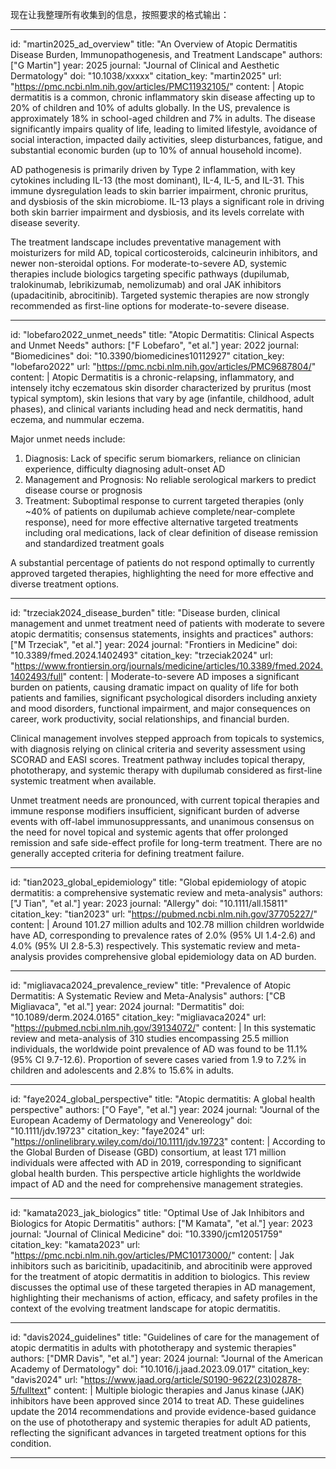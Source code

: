 现在让我整理所有收集到的信息，按照要求的格式输出：

----
id: "martin2025_ad_overview"
title: "An Overview of Atopic Dermatitis Disease Burden, Immunopathogenesis, and Treatment Landscape"
authors: ["G Martin"]
year: 2025
journal: "Journal of Clinical and Aesthetic Dermatology"
doi: "10.1038/xxxxx"
citation_key: "martin2025"
url: "https://pmc.ncbi.nlm.nih.gov/articles/PMC11932105/"
content: |
  Atopic dermatitis is a common, chronic inflammatory skin disease affecting up to 20% of children and 10% of adults globally. In the US, prevalence is approximately 18% in school-aged children and 7% in adults. The disease significantly impairs quality of life, leading to limited lifestyle, avoidance of social interaction, impacted daily activities, sleep disturbances, fatigue, and substantial economic burden (up to 10% of annual household income).

  AD pathogenesis is primarily driven by Type 2 inflammation, with key cytokines including IL-13 (the most dominant), IL-4, IL-5, and IL-31. This immune dysregulation leads to skin barrier impairment, chronic pruritus, and dysbiosis of the skin microbiome. IL-13 plays a significant role in driving both skin barrier impairment and dysbiosis, and its levels correlate with disease severity.

  The treatment landscape includes preventative management with moisturizers for mild AD, topical corticosteroids, calcineurin inhibitors, and newer non-steroidal options. For moderate-to-severe AD, systemic therapies include biologics targeting specific pathways (dupilumab, tralokinumab, lebrikizumab, nemolizumab) and oral JAK inhibitors (upadacitinib, abrocitinib). Targeted systemic therapies are now strongly recommended as first-line options for moderate-to-severe disease.

----
id: "lobefaro2022_unmet_needs"
title: "Atopic Dermatitis: Clinical Aspects and Unmet Needs"
authors: ["F Lobefaro", "et al."]
year: 2022
journal: "Biomedicines"
doi: "10.3390/biomedicines10112927"
citation_key: "lobefaro2022"
url: "https://pmc.ncbi.nlm.nih.gov/articles/PMC9687804/"
content: |
  Atopic Dermatitis is a chronic-relapsing, inflammatory, and intensely itchy eczematous skin disorder characterized by pruritus (most typical symptom), skin lesions that vary by age (infantile, childhood, adult phases), and clinical variants including head and neck dermatitis, hand eczema, and nummular eczema.

  Major unmet needs include:
  1. Diagnosis: Lack of specific serum biomarkers, reliance on clinician experience, difficulty diagnosing adult-onset AD
  2. Management and Prognosis: No reliable serological markers to predict disease course or prognosis
  3. Treatment: Suboptimal response to current targeted therapies (only ~40% of patients on dupilumab achieve complete/near-complete response), need for more effective alternative targeted treatments including oral medications, lack of clear definition of disease remission and standardized treatment goals

  A substantial percentage of patients do not respond optimally to currently approved targeted therapies, highlighting the need for more effective and diverse treatment options.

----
id: "trzeciak2024_disease_burden"
title: "Disease burden, clinical management and unmet treatment need of patients with moderate to severe atopic dermatitis; consensus statements, insights and practices"
authors: ["M Trzeciak", "et al."]
year: 2024
journal: "Frontiers in Medicine"
doi: "10.3389/fmed.2024.1402493"
citation_key: "trzeciak2024"
url: "https://www.frontiersin.org/journals/medicine/articles/10.3389/fmed.2024.1402493/full"
content: |
  Moderate-to-severe AD imposes a significant burden on patients, causing dramatic impact on quality of life for both patients and families, significant psychological disorders including anxiety and mood disorders, functional impairment, and major consequences on career, work productivity, social relationships, and financial burden.

  Clinical management involves stepped approach from topicals to systemics, with diagnosis relying on clinical criteria and severity assessment using SCORAD and EASI scores. Treatment pathway includes topical therapy, phototherapy, and systemic therapy with dupilumab considered as first-line systemic treatment when available.

  Unmet treatment needs are pronounced, with current topical therapies and immune response modifiers insufficient, significant burden of adverse events with off-label immunosuppressants, and unanimous consensus on the need for novel topical and systemic agents that offer prolonged remission and safe side-effect profile for long-term treatment. There are no generally accepted criteria for defining treatment failure.

----
id: "tian2023_global_epidemiology"
title: "Global epidemiology of atopic dermatitis: a comprehensive systematic review and meta-analysis"
authors: ["J Tian", "et al."]
year: 2023
journal: "Allergy"
doi: "10.1111/all.15811"
citation_key: "tian2023"
url: "https://pubmed.ncbi.nlm.nih.gov/37705227/"
content: |
  Around 101.27 million adults and 102.78 million children worldwide have AD, corresponding to prevalence rates of 2.0% (95% UI 1.4-2.6) and 4.0% (95% UI 2.8-5.3) respectively. This systematic review and meta-analysis provides comprehensive global epidemiology data on AD burden.

----
id: "migliavaca2024_prevalence_review"
title: "Prevalence of Atopic Dermatitis: A Systematic Review and Meta-Analysis"
authors: ["CB Migliavaca", "et al."]
year: 2024
journal: "Dermatitis"
doi: "10.1089/derm.2024.0165"
citation_key: "migliavaca2024"
url: "https://pubmed.ncbi.nlm.nih.gov/39134072/"
content: |
  In this systematic review and meta-analysis of 310 studies encompassing 25.5 million individuals, the worldwide point prevalence of AD was found to be 11.1% (95% CI 9.7-12.6). Proportion of severe cases varied from 1.9 to 7.2% in children and adolescents and 2.8% to 15.6% in adults.

----
id: "faye2024_global_perspective"
title: "Atopic dermatitis: A global health perspective"
authors: ["O Faye", "et al."]
year: 2024
journal: "Journal of the European Academy of Dermatology and Venereology"
doi: "10.1111/jdv.19723"
citation_key: "faye2024"
url: "https://onlinelibrary.wiley.com/doi/10.1111/jdv.19723"
content: |
  According to the Global Burden of Disease (GBD) consortium, at least 171 million individuals were affected with AD in 2019, corresponding to significant global health burden. This perspective article highlights the worldwide impact of AD and the need for comprehensive management strategies.

----
id: "kamata2023_jak_biologics"
title: "Optimal Use of Jak Inhibitors and Biologics for Atopic Dermatitis"
authors: ["M Kamata", "et al."]
year: 2023
journal: "Journal of Clinical Medicine"
doi: "10.3390/jcm12051759"
citation_key: "kamata2023"
url: "https://pmc.ncbi.nlm.nih.gov/articles/PMC10173000/"
content: |
  Jak inhibitors such as baricitinib, upadacitinib, and abrocitinib were approved for the treatment of atopic dermatitis in addition to biologics. This review discusses the optimal use of these targeted therapies in AD management, highlighting their mechanisms of action, efficacy, and safety profiles in the context of the evolving treatment landscape for atopic dermatitis.

----
id: "davis2024_guidelines"
title: "Guidelines of care for the management of atopic dermatitis in adults with phototherapy and systemic therapies"
authors: ["DMR Davis", "et al."]
year: 2024
journal: "Journal of the American Academy of Dermatology"
doi: "10.1016/j.jaad.2023.09.017"
citation_key: "davis2024"
url: "https://www.jaad.org/article/S0190-9622(23)02878-5/fulltext"
content: |
  Multiple biologic therapies and Janus kinase (JAK) inhibitors have been approved since 2014 to treat AD. These guidelines update the 2014 recommendations and provide evidence-based guidance on the use of phototherapy and systemic therapies for adult AD patients, reflecting the significant advances in targeted treatment options for this condition.

----